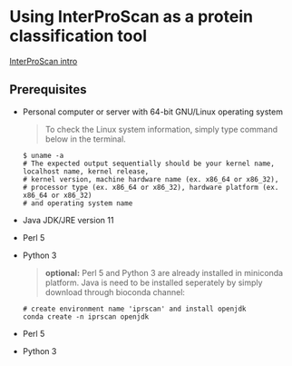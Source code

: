 # Using InterProScan as a protein classification tool

[InterProScan intro](https://github.com/ebi-pf-team/interproscan/wiki#what-is-interproscan)

## Prerequisites
* Personal computer or server with 64-bit GNU/Linux operating system
	> To check the Linux system information, simply type command below in the terminal.

	```
	$ uname -a
	# The expected output sequentially should be your kernel name, localhost name, kernel release, 
	# kernel version, machine hardware name (ex. x86_64 or x86_32), 
	# processor type (ex. x86_64 or x86_32), hardware platform (ex. x86_64 or x86_32) 
	# and operating system name
	```

* Java JDK/JRE version 11
* Perl 5
* Python 3

	> __optional:__ Perl 5 and Python 3 are already installed in miniconda platform. Java is need to be installed seperately by simply download through bioconda channel:

	```
	# create environment name 'iprscan' and install openjdk
	conda create -n iprscan openjdk
	``` 

* Perl 5
* Python 3 

	

